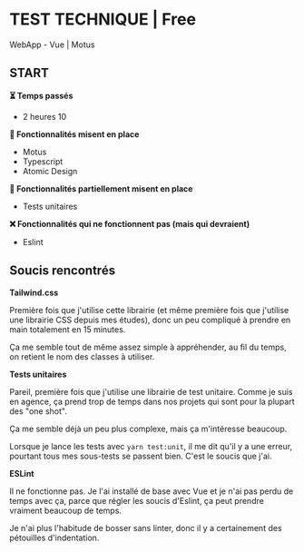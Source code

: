 # TEST TECHNIQUE | Free

WebApp - Vue | Motus

## START

**⏳ Temps passés**
- 2 heures 10

**🔧 Fonctionnalités misent en place**
- Motus
- Typescript
- Atomic Design

**🚧 Fonctionnalités partiellement misent en place**
- Tests unitaires

**❌ Fonctionnalités qui ne fonctionnent pas (mais qui devraient)**
- Eslint

## Soucis rencontrés

**Tailwind.css**

Première fois que j'utilise cette librairie (et même première fois que j'utilise une librairie CSS depuis mes études), donc un peu compliqué à prendre en main totalement en 15 minutes.

Ça me semble tout de même assez simple à appréhender, au fil du temps, on retient le nom des classes à utiliser.

**Tests unitaires**

Pareil, première fois que j'utilise une librairie de test unitaire. Comme je suis en agence, ça prend trop de temps dans nos projets qui sont pour la plupart des "one shot".

Ça me semble déjà un peu plus complexe, mais ça m'intéresse beaucoup.

Lorsque je lance les tests avec `yarn test:unit`, il me dit qu'il y a une erreur, pourtant tous mes sous-tests se passent bien. C'est le soucis que j'ai.

**ESLint**

Il ne fonctionne pas. Je l'ai installé de base avec Vue et je n'ai pas perdu de temps avec ça, parce que régler les soucis d'Eslint, ça peut prendre vraiment beaucoup de temps.

Je n'ai plus l'habitude de bosser sans linter, donc il y a certainement des pétouilles d'indentation.
